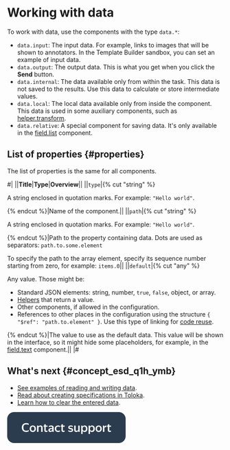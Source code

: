 # Working with data

To work with data, use the components with the type `data.*`:

- `data.input`: The input data. For example, links to images that will be shown to annotators. In the Template Builder sandbox, you can set an example of input data.
- `data.output`: The output data. This is what you get when you click the **Send** button.
- `data.internal`: The data available only from within the task. This data is not saved to the results. Use this data to calculate or store intermediate values.
- `data.local`: The local data available only from inside the component. This data is used in some auxiliary components, such as [helper.transform](../reference/helper.transform.md).
- `data.relative`: A special component for saving data. It's only available in the [field.list](../reference/field.list.md) component.


## List of properties {#properties}

The list of properties is the same for all components.

#|
||**Title**|**Type**|**Overview**||
||`type`|{% cut "string" %}

A string enclosed in quotation marks. For example: `"Hello world"`.

{% endcut %}|Name of the component.||
||`path`|{% cut "string" %}

A string enclosed in quotation marks. For example: `"Hello world"`.

{% endcut %}|Path to the property containing data. Dots are used as separators: `path.to.some.element`

To specify the path to the array element, specify its sequence number starting from zero, for example: `items.0`||
||`default`|{% cut "any" %}

Any value. Those might be:
- Standard JSON elements: string, number, `true`, `false`, object, or array.
- [Helpers](../reference/helpers.md) that return a value.
- Other components, if allowed in the configuration.
- References to other places in the configuration using the structure `{ "$ref": "path.to.element" }`. Use this type of linking for [code reuse](../best-practices/reuse.md).

{% endcut %}|The value to use as the default data.
This value will be shown in the interface, so it might hide some placeholders, for example, in the [field.text](../reference/field.text.md) component.||
|#

## What's next {#concept_esd_q1h_ymb}

- [See examples of reading and writing data](input-output-data.md).
- [Read about creating specifications in Toloka](create-specs.md).
- [Learn how to clear the entered data](clear-data.md).


[![image](../_images/buttons/contact-support.svg)](../concepts/support.md)
